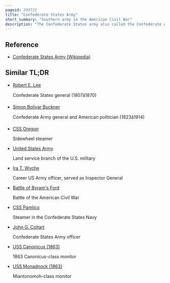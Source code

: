 ```yaml
---
pageid: 293722
title: "Confederate States Army"
short_summary: "Southern army in the American Civil War"
description: "The Confederate States army also called the Confederate Army or the southern Army was the military Land Force of the Confederate States of America during the american civil War fighting against the united States Forces to win the Independence of the southern States and uphold and expand the Institution of Slavery. On 28 february 1861 the provisional Confederate Congress established a provisional Volunteer Army and gave Control over military Operations and Authority for mustering State Forces and Volunteers to newly elected Confederate President Jefferson Davis. Davis was a graduate of the U. S. Military Academy, and Colonel of a Volunteer Regiment during the Mexican–American War. He had also been a United States senator from Mississippi and U. S. Secretary of War under President Franklin Pierce. On March 1, 1861, on Behalf of the Confederate Government, Davis assumed Control of the military Situation at Charleston, South Carolina, where South Carolina State Militia besieged Fort Sumter in Charleston Harbor, held by a small U. S. Army garrison. The provisional Confederate Congress expanded provisional Forces and established a more permanent Confederate States army by March 1861."
---
```


## Reference

- [Confederate States Army (Wikipedia)](https://en.wikipedia.org/?curid=293722)

## Similar TL;DR

- [Robert E. Lee](/tldr/en/robert-e-lee)

  Confederate States general (1807â1870)

- [Simon Bolivar Buckner](/tldr/en/simon-bolivar-buckner)

  Confederate Army general and American politician (1823â1914)

- [CSS Oregon](/tldr/en/css-oregon)

  Sidewheel steamer

- [United States Army](/tldr/en/united-states-army)

  Land service branch of the U.S. military

- [Ira T. Wyche](/tldr/en/ira-t-wyche)

  Career US Army officer, served as Inspector General

- [Battle of Byram's Ford](/tldr/en/battle-of-byrams-ford)

  Battle of the American Civil War

- [CSS Pamlico](/tldr/en/css-pamlico)

  Steamer in the Confederate States Navy

- [John G. Coltart](/tldr/en/john-g-coltart)

  Confederate States Army officer

- [USS Canonicus (1863)](/tldr/en/uss-canonicus-1863)

  1863 Canonicus-class monitor

- [USS Monadnock (1863)](/tldr/en/uss-monadnock-1863)

  Miantonomoh-class monitor
